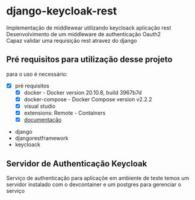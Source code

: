 # django-keycloak-rest
Implementação de middlewear utilizando keycloack aplicação rest  
Desenvolvimento de um middleware de authenticação Oauth2  
Capaz validar uma requisição rest atravez do django

## Pré requisitos para utilização desse projeto

para o uso é necessário:  
- [x] pré requisitos
    - [x] docker - Docker version 20.10.8, build 3967b7d
    - [x] docker-compose - Docker Compose version v2.2.2
    - [x] visual studio
    - [x] extensions: Remote - Containers
    - [x] [documentação](https://code.visualstudio.com/docs/remote/containers)

 - django 
 - djangorestframework
 - keycloack
 
## Servidor de Authenticação Keycloak
Serviço de authenticação para aplicaçõe em ambiente de teste temos um servidor instalado com o devcontainer e um postgres para gerenciar o serviço